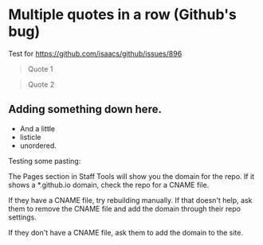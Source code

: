 # Multiple quotes in a row (Github's bug)

Test for https://github.com/isaacs/github/issues/896

> Quote 1

<!-- -->

> Quote 2

## Adding something down here.

- And a little
- listicle
- unordered.

Testing some pasting:

The Pages section in Staff Tools will show you the domain for the repo. If it shows a *.github.io domain, check the repo for a CNAME file.

If they have a CNAME file, try rebuilding manually. If that doesn't help, ask them to remove the CNAME file and add the domain through their repo settings.

If they don't have a CNAME file, ask them to add the domain to the site.
